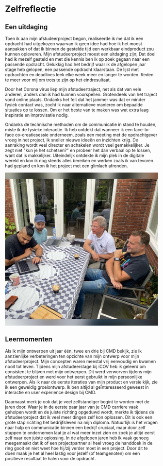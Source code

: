 # Zelfreflectie

## Een uitdaging

Toen ik aan mijn afstudeerproject begon, realiseerde ik me dat ik een opdracht had uitgekozen waarvan ik geen idee had hoe ik het moest aanpakken of dat ik binnen de gestelde tijd een werkbaar eindproduct zou kunnen opleveren. Mijn afstudeerproject moest een uitdaging zijn; Dat doel had ik mezelf gesteld en met die kennis ben ik op zoek gegaan naar een passende opdracht. Gelukkig had het bedrijf waar ik de afgelopen jaar stage heb gelopen, een passende opdracht klaarstaan. De lijst met opdrachten en deadlines leek elke week meer en langer te worden. Reden te meer voor mij om trots te zijn op het eindresultaat.

Door het Corona virus liep mijn afstudeertraject, net als dat van vele anderen, anders dan ik had kunnen voorspellen. Grotendeels van het traject vond online plaats. Ondanks het feit dat het jammer was dat er minder fysiek contact was, zocht ik naar alternatieve manieren om bepaalde situaties op te lossen. Om er het beste van te maken was wat extra laag inspiratie en improvisatie nodig.

Ondanks de technische methoden om de communicatie in stand te houden, miste ik de fysieke interactie. Ik heb ontdekt dat wanneer ik een face-to-face co-creatiesessie onderneem, zoals een meeting met de opdrachtgever vroeg in het project, ik sneller nieuwe ideeën en inzichten krijg. De aanraking wordt veel directer en schakelen wordt veel gemakkelijker. Je zegt niet "kun je het schetsen?" en probeer het dan verbaal op te lossen, want dat is makkelijker. Uiteindelijk ontdekte ik mijn plek in de digitale wereld en kon ik nog steeds alles bereiken en werken zoals ik van tevoren had gepland en kon ik het project met een glimlach afronden.

![Meeting met opdrachtgever](<../../.gitbook/assets/image (6) (1).png>)



## Leermomenten

Als ik mijn ontwerpen uit jaar één, twee en drie bij CMD bekijk, zie ik aanzienlijke verbeteringen ten opzichte van mijn ontwerp voor mijn afstudeerproject. Mijn concepten waren meestal vrij eenvoudig en kwamen nooit tot leven. Tijdens mijn afstudeerstage bij iCOV heb ik geleerd om consistent te blijven met mijn ontwerpen. Dit werd verworven tijdens mijn afstudeerproject en werd voor het eerst gebruikt in mijn persoonlijke ontwerpen. Als ik naar de eerste iteraties van mijn product en versie kijk, zie ik een geweldig groeiontwerp. Ik ben altijd al geïnteresseerd geweest in interactie en user experience design bij CMD.

Daarnaast merk je ook dat je veel zelfstandiger begint te worden met de jaren door. Waar je in de eerste paar jaar van je CMD carrière vaak geholpen wordt en de juiste richting opgeduwd wordt, merkte ik tijdens de afstudeerproject dat ik veel meer dingen zelf kon oplossen. Dit is ook een grote stap richting het bedrijfsleven na mijn diploma. Natuurlijk is het vragen naar hulp en communicatie binnen een bedrijf cruciaal, maar door zelf stappen te ondernemen laat je al wat meer inzet zien en zoek je altijd eerst zelf naar een juiste oplossing. In de afgelopen jaren heb ik vaak genoeg meegemaakt dat ik of een projectpartner al heel vroeg de handdoek in de ring gooit en niet weet hoe hij/zij verder moet in een project. Door dit te doen maak je het al heel lastig voor jezelf (of teamgenoten) om een positieve resultaat te halen voor de opdracht.&#x20;
